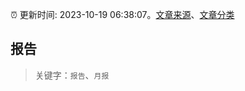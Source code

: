 :alarm_clock: 更新时间: 2023-10-19 06:38:07。[文章来源](/README.md)、[文章分类](/TAGS.md)

## 报告


> 关键字：`报告`、`月报`



